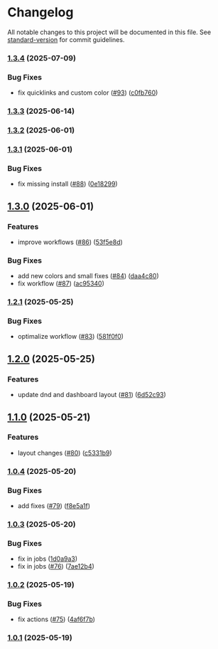 # Changelog

All notable changes to this project will be documented in this file. See [standard-version](https://github.com/conventional-changelog/standard-version) for commit guidelines.

### [1.3.4](https://github.com/PawelGawlikDev/startify/compare/v1.3.3...v1.3.4) (2025-07-09)


### Bug Fixes

* fix quicklinks and custom color ([#93](https://github.com/PawelGawlikDev/startify/issues/93)) ([c0fb760](https://github.com/PawelGawlikDev/startify/commit/c0fb760fef81e3573389783ca6a91ba64bb99a80))

### [1.3.3](https://github.com/PawelGawlikDev/startify/compare/v1.3.2...v1.3.3) (2025-06-14)

### [1.3.2](https://github.com/PawelGawlikDev/startify/compare/v1.3.1...v1.3.2) (2025-06-01)

### [1.3.1](https://github.com/PawelGawlikDev/startify/compare/v1.3.0...v1.3.1) (2025-06-01)


### Bug Fixes

* fix missing install ([#88](https://github.com/PawelGawlikDev/startify/issues/88)) ([0e18299](https://github.com/PawelGawlikDev/startify/commit/0e18299f0603d68846e9d1388ab86503fdda9a5a))

## [1.3.0](https://github.com/PawelGawlikDev/startify/compare/v1.2.1...v1.3.0) (2025-06-01)


### Features

* improve workflows ([#86](https://github.com/PawelGawlikDev/startify/issues/86)) ([53f5e8d](https://github.com/PawelGawlikDev/startify/commit/53f5e8d7b2c6dbc06877bac2697a363d74b89547))


### Bug Fixes

* add new colors and small fixes ([#84](https://github.com/PawelGawlikDev/startify/issues/84)) ([daa4c80](https://github.com/PawelGawlikDev/startify/commit/daa4c806ae4dc71f2fba801f9b6f05f7d8354745))
* fix workflow ([#87](https://github.com/PawelGawlikDev/startify/issues/87)) ([ac95340](https://github.com/PawelGawlikDev/startify/commit/ac953400f2d092cde83c4518e3e683a0ea311762))

### [1.2.1](https://github.com/PawelGawlikDev/startify/compare/v1.2.0...v1.2.1) (2025-05-25)


### Bug Fixes

* optimalize workflow ([#83](https://github.com/PawelGawlikDev/startify/issues/83)) ([581f0f0](https://github.com/PawelGawlikDev/startify/commit/581f0f0a1ab2196d60e536c289f6bda18787e599))

## [1.2.0](https://github.com/PawelGawlikDev/startify/compare/v1.1.0...v1.2.0) (2025-05-25)


### Features

* update dnd and dashboard layout ([#81](https://github.com/PawelGawlikDev/startify/issues/81)) ([6d52c93](https://github.com/PawelGawlikDev/startify/commit/6d52c9313c1e563a4abeccceb9ccce651c2210ce))

## [1.1.0](https://github.com/PawelGawlikDev/startify/compare/v1.0.4...v1.1.0) (2025-05-21)


### Features

* layout changes ([#80](https://github.com/PawelGawlikDev/startify/issues/80)) ([c5331b9](https://github.com/PawelGawlikDev/startify/commit/c5331b937228ef37de8b64bb298f3047939bf3f3))

### [1.0.4](https://github.com/PawelGawlikDev/startify/compare/v1.0.3...v1.0.4) (2025-05-20)


### Bug Fixes

* add fixes ([#79](https://github.com/PawelGawlikDev/startify/issues/79)) ([f8e5a1f](https://github.com/PawelGawlikDev/startify/commit/f8e5a1f61a4ffb79c665dc30f4afcca5f6e49aa2))

### [1.0.3](https://github.com/PawelGawlikDev/startify/compare/v1.0.2...v1.0.3) (2025-05-20)


### Bug Fixes

* fix in jobs ([1d0a9a3](https://github.com/PawelGawlikDev/startify/commit/1d0a9a36fba3bf2d9586e95d9b52ee2c8f7421b8))
* fix in jobs ([#76](https://github.com/PawelGawlikDev/startify/issues/76)) ([7ae12b4](https://github.com/PawelGawlikDev/startify/commit/7ae12b49ce38bb71408de8e45df998f38399cbba))

### [1.0.2](https://github.com/PawelGawlikDev/startify/compare/v1.0.1...v1.0.2) (2025-05-19)


### Bug Fixes

* fix actions ([#75](https://github.com/PawelGawlikDev/startify/issues/75)) ([4af6f7b](https://github.com/PawelGawlikDev/startify/commit/4af6f7b815786548519b5a4cb4dc29528ee2b0de))

### [1.0.1](https://github.com/PawelGawlikDev/startify/compare/v0.0.21...v1.0.1) (2025-05-19)
